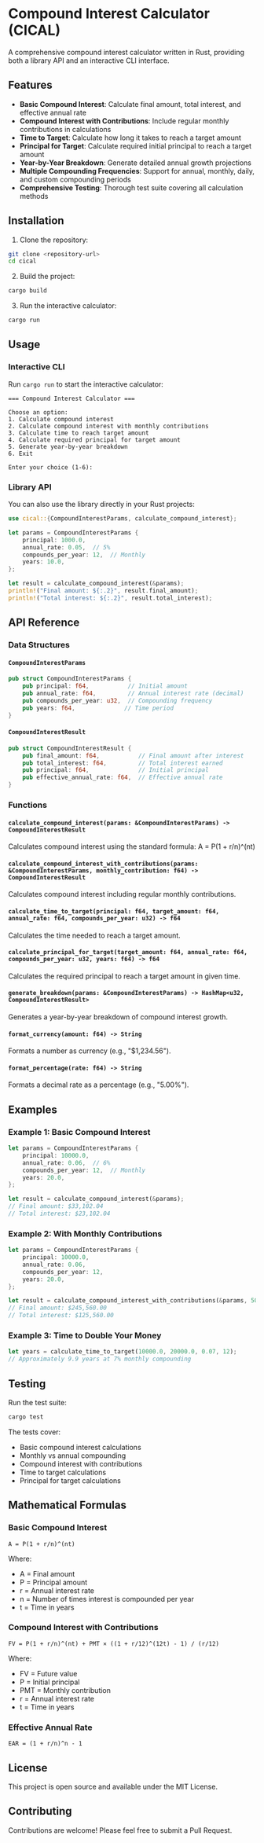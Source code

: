 # Compound Interest Calculator (CICAL)

A comprehensive compound interest calculator written in Rust, providing both a library API and an interactive CLI interface.

## Features

- **Basic Compound Interest**: Calculate final amount, total interest, and effective annual rate
- **Compound Interest with Contributions**: Include regular monthly contributions in calculations
- **Time to Target**: Calculate how long it takes to reach a target amount
- **Principal for Target**: Calculate required initial principal to reach a target amount
- **Year-by-Year Breakdown**: Generate detailed annual growth projections
- **Multiple Compounding Frequencies**: Support for annual, monthly, daily, and custom compounding periods
- **Comprehensive Testing**: Thorough test suite covering all calculation methods

## Installation

1. Clone the repository:
```bash
git clone <repository-url>
cd cical
```

2. Build the project:
```bash
cargo build
```

3. Run the interactive calculator:
```bash
cargo run
```

## Usage

### Interactive CLI

Run `cargo run` to start the interactive calculator:

```
=== Compound Interest Calculator ===

Choose an option:
1. Calculate compound interest
2. Calculate compound interest with monthly contributions
3. Calculate time to reach target amount
4. Calculate required principal for target amount
5. Generate year-by-year breakdown
6. Exit

Enter your choice (1-6):
```

### Library API

You can also use the library directly in your Rust projects:

```rust
use cical::{CompoundInterestParams, calculate_compound_interest};

let params = CompoundInterestParams {
    principal: 1000.0,
    annual_rate: 0.05,  // 5%
    compounds_per_year: 12,  // Monthly
    years: 10.0,
};

let result = calculate_compound_interest(&params);
println!("Final amount: ${:.2}", result.final_amount);
println!("Total interest: ${:.2}", result.total_interest);
```

## API Reference

### Data Structures

#### `CompoundInterestParams`
```rust
pub struct CompoundInterestParams {
    pub principal: f64,           // Initial amount
    pub annual_rate: f64,         // Annual interest rate (decimal)
    pub compounds_per_year: u32,  // Compounding frequency
    pub years: f64,              // Time period
}
```

#### `CompoundInterestResult`
```rust
pub struct CompoundInterestResult {
    pub final_amount: f64,           // Final amount after interest
    pub total_interest: f64,         // Total interest earned
    pub principal: f64,              // Initial principal
    pub effective_annual_rate: f64,  // Effective annual rate
}
```

### Functions

#### `calculate_compound_interest(params: &CompoundInterestParams) -> CompoundInterestResult`
Calculates compound interest using the standard formula: A = P(1 + r/n)^(nt)

#### `calculate_compound_interest_with_contributions(params: &CompoundInterestParams, monthly_contribution: f64) -> CompoundInterestResult`
Calculates compound interest including regular monthly contributions.

#### `calculate_time_to_target(principal: f64, target_amount: f64, annual_rate: f64, compounds_per_year: u32) -> f64`
Calculates the time needed to reach a target amount.

#### `calculate_principal_for_target(target_amount: f64, annual_rate: f64, compounds_per_year: u32, years: f64) -> f64`
Calculates the required principal to reach a target amount in given time.

#### `generate_breakdown(params: &CompoundInterestParams) -> HashMap<u32, CompoundInterestResult>`
Generates a year-by-year breakdown of compound interest growth.

#### `format_currency(amount: f64) -> String`
Formats a number as currency (e.g., "$1,234.56").

#### `format_percentage(rate: f64) -> String`
Formats a decimal rate as a percentage (e.g., "5.00%").

## Examples

### Example 1: Basic Compound Interest
```rust
let params = CompoundInterestParams {
    principal: 10000.0,
    annual_rate: 0.06,  // 6%
    compounds_per_year: 12,  // Monthly
    years: 20.0,
};

let result = calculate_compound_interest(&params);
// Final amount: $33,102.04
// Total interest: $23,102.04
```

### Example 2: With Monthly Contributions
```rust
let params = CompoundInterestParams {
    principal: 10000.0,
    annual_rate: 0.06,
    compounds_per_year: 12,
    years: 20.0,
};

let result = calculate_compound_interest_with_contributions(&params, 500.0);
// Final amount: $245,560.00
// Total interest: $125,560.00
```

### Example 3: Time to Double Your Money
```rust
let years = calculate_time_to_target(10000.0, 20000.0, 0.07, 12);
// Approximately 9.9 years at 7% monthly compounding
```

## Testing

Run the test suite:
```bash
cargo test
```

The tests cover:
- Basic compound interest calculations
- Monthly vs annual compounding
- Compound interest with contributions
- Time to target calculations
- Principal for target calculations

## Mathematical Formulas

### Basic Compound Interest
```
A = P(1 + r/n)^(nt)
```
Where:
- A = Final amount
- P = Principal amount
- r = Annual interest rate
- n = Number of times interest is compounded per year
- t = Time in years

### Compound Interest with Contributions
```
FV = P(1 + r/n)^(nt) + PMT × ((1 + r/12)^(12t) - 1) / (r/12)
```
Where:
- FV = Future value
- P = Initial principal
- PMT = Monthly contribution
- r = Annual interest rate
- t = Time in years

### Effective Annual Rate
```
EAR = (1 + r/n)^n - 1
```

## License

This project is open source and available under the MIT License.

## Contributing

Contributions are welcome! Please feel free to submit a Pull Request. 